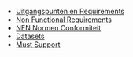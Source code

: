 <ul>
    <li><a href="requirements.html">Uitgangspunten en Requirements</a></li>
    <li><a href="requirements-non-functional.html">Non Functional Requirements</a></li>
    <li><a href="nen-normen.html">NEN Normen Conformiteit</a></li>
    <li><a href="datasets.html">Datasets</a></li>
    <li><a href="must-support.html">Must Support</a></li>
</ul>
